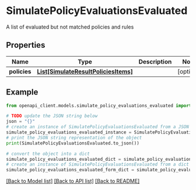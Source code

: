 # SimulatePolicyEvaluationsEvaluated

A list of evaluated but not matched policies and rules

## Properties

Name | Type | Description | Notes
------------ | ------------- | ------------- | -------------
**policies** | [**List[SimulateResultPoliciesItems]**](SimulateResultPoliciesItems.md) |  | [optional] 

## Example

```python
from openapi_client.models.simulate_policy_evaluations_evaluated import SimulatePolicyEvaluationsEvaluated

# TODO update the JSON string below
json = "{}"
# create an instance of SimulatePolicyEvaluationsEvaluated from a JSON string
simulate_policy_evaluations_evaluated_instance = SimulatePolicyEvaluationsEvaluated.from_json(json)
# print the JSON string representation of the object
print(SimulatePolicyEvaluationsEvaluated.to_json())

# convert the object into a dict
simulate_policy_evaluations_evaluated_dict = simulate_policy_evaluations_evaluated_instance.to_dict()
# create an instance of SimulatePolicyEvaluationsEvaluated from a dict
simulate_policy_evaluations_evaluated_form_dict = simulate_policy_evaluations_evaluated.from_dict(simulate_policy_evaluations_evaluated_dict)
```
[[Back to Model list]](../README.md#documentation-for-models) [[Back to API list]](../README.md#documentation-for-api-endpoints) [[Back to README]](../README.md)


